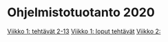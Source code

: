 # Ohjelmistotuotanto 2020

[Viikko 1: tehtävät 2-13](https://github.com/johannaval/ohtu-2020-viikko1)
[Viikko 1: loput tehtävät](https://github.com/johannaval/ohtu2020/tree/main/viikko1)
[Viikko 2:](https://github.com/johannaval/ohtu2020/tree/main/viikko2)
